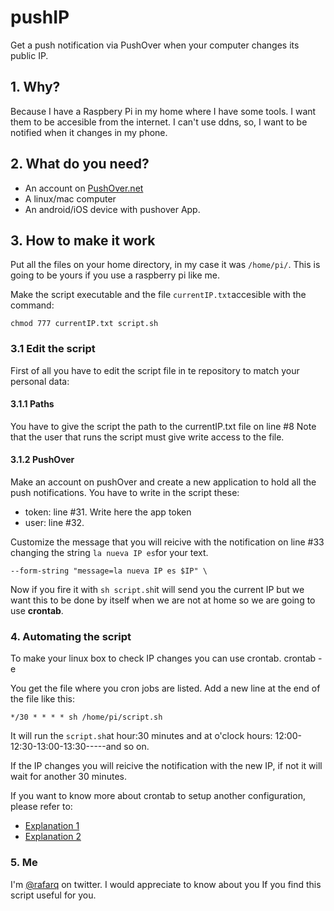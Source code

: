 # pushIP

Get a push notification via PushOver when your computer changes its public IP.

## 1. Why?
Because I have a Raspbery Pi in my home where I have some tools. I want them to be accesible from the internet. I can't use ddns, so, I want to be notified when it changes in my phone.

## 2. What do you need?
* An account on [PushOver.net](http://pushover.net)
* A linux/mac computer
* An android/iOS device with pushover App.
 
## 3. How to make it work
Put all the files on your home directory, in my case it was `/home/pi/`. This is going to be yours if you use a raspberry pi like me.

Make the script executable and the file `currentIP.txt`accesible with the command:

    chmod 777 currentIP.txt script.sh

### 3.1 Edit the script
First of all you have to edit the script file in te repository to match your personal data:
#### 3.1.1 Paths
You have to give the script the path to the currentIP.txt file on line #8
Note that the user that runs the script must give write access to the file.

#### 3.1.2 PushOver
Make an account on pushOver and create a new application to hold all the push notifications.
You have to write in the script these:
* token: line #31. Write here the app token
* user: line #32.

Customize the message that you will reicive with the notification on line #33 changing the string `la nueva IP es`for your text.

    --form-string "message=la nueva IP es $IP" \

Now if you fire it with `sh script.sh`it will send you the current IP but we want this to be done by itself when we are not at home so we are going to use **crontab**.

### 4. Automating the script
To make your linux box to check IP changes you can use crontab.
    crontab -e

You get the file where you cron jobs are listed. Add a new line at the end of the file like this:

    */30 * * * * sh /home/pi/script.sh

It will run the `script.sh`at hour:30 minutes and at o'clock hours: 12:00-12:30-13:00-13:30-----and so on.

If the IP changes you will reicive the notification with the new IP, if not it will wait for another 30 minutes.

If you want to know more about crontab to setup another configuration, please refer to: 
* [Explanation 1](http://www.adminschoice.com/crontab-quick-reference)
* [Explanation 2](http://crontab.org)

### 5. Me
I'm [@rafarq](http://twitter.com/rafarq) on twitter. I would appreciate to know about you If you find this script useful for you.
